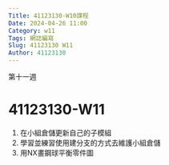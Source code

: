 ```yaml
---
Title: 41123130-W10課程 
Date: 2024-04-26 11:00
Category: w11
Tags: 網誌編寫
Slug: 41123130 W11
Author: 41123130
---
```


第十一週

<!-- PELICAN_END_SUMMARY -->

# 41123130-W11
1. 在小組倉儲更新自己的子模組
2. 學習並練習使用建分支的方式去維護小組倉儲
3. 用NX畫鋼球平衡零件圖